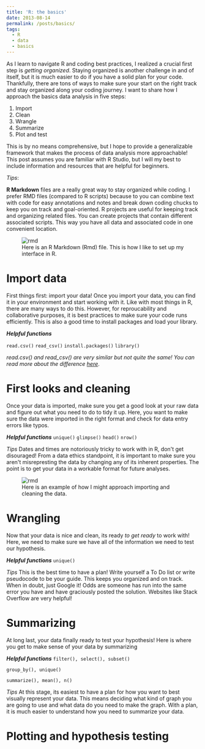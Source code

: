 ```yaml
---
title: 'R: the basics'
date: 2013-08-14
permalink: /posts/basics/
tags:
  - R
  - data
  - basics
---
```

As I learn to navigate R and coding best practices, I realized a crucial first step is _getting organized_. Staying organized is another challenge in and of itself, but it is much easier to do if you have a solid plan for your code. Thankfully, there are tons of ways to make sure your start on the right track and stay organized along your coding journey. I want to share how I approach the basics data analysis in five steps: 
1. Import
2. Clean
3. Wrangle
4. Summarize
5. Plot and test

This is by no means comprehensive, but I hope to provide a generalizable framework that makes the process of data analysis more approachable! This post assumes you are familiar with R Studio, but I will my best to include information and resources that are helpful for beginners. 

_Tips_:

**R Markdown** files are a really great way to stay organized while coding. I prefer RMD files (compared to R scripts) because to you can combine text with code for easy annotations and notes and break down coding chucks to keep you on track and goal-oriented. 
R projects are useful for keeping track and organizing related files. You can create projects that contain different associated scripts. This way you have all data and associated code in one convenient location. 
<figure>
  <img src="https://user-images.githubusercontent.com/78130420/147553215-9077d47a-5cc0-4d35-ad7c-672a7d87ed7b.png" alt="rmd">
  <figcaption>Here is an R Markdown (Rmd) file. This is how I like to set up my interface in R.</figcaption>
</figure>

Import data
======
First things first: import your data! Once you import your data, you can find it in your environment and start working with it. Like with most things in R, there are many ways to do this. However, for reproucability and collaborative purposes, it is best practices to make sure your code runs efficiently. This is also a good time to install packages and load your library. 

**_Helpful functions_**

`read.csv()`
`read_csv()`
`install.packages()`
`library()`

_read.csv() and read_csv() are very similar but not quite the same! You can read more about the difference [here](https://medium.com/r-tutorials/r-functions-daily-read-csv-3c418c25cba4)_.

First looks and cleaning 
======
Once your data is imported, make sure you get a good look at your raw data and figure out what you need to do to tidy it up. Here, you want to make sure the data were imported in the right format and check for data entry errors like typos.

**_Helpful functions_**
`unique()`
`glimpse()`
`head()`
`nrow()`

_Tips_
Dates and times are notoriously tricky to work with in R, don't get disouraged!
From a data ethics standpoint, it is important to make sure you aren't misrepresting the data by changing any of its inherent properties. The point is to get your data in a workable format for future analyses.

<figure>
  <img src="https://user-images.githubusercontent.com/78130420/147608265-929f9bc1-3a85-4ecc-a3e3-fae2f08db132.png" alt="rmd">
  <figcaption>Here is an example of how I might approach importing and cleaning the data.</figcaption>
</figure>

Wrangling
======
Now that your data is nice and clean, its ready _to get ready_ to work with! Here, we need to make sure we have all of the information we need to test our hypothesis. 

**_Helpful functions_**
`unique()`

_Tips_
This is the best time to have a plan! Write yourself a To Do list or write pseudocode to be your guide. This keeps you organized and on track. 
When in doubt, just Google it! Odds are someone has run into the same error you have and have graciously posted the solution. Websites like Stack Overflow are very helpful!

Summarizing 
======
At long last, your data finally ready to test your hypothesis!
Here is where you get to make sense of your data by summarizing 

**_Helpful functions_**
`filter(), select(), subset()`

`group_by(), unique()`

`summarize(), mean(), n()`

_Tips_
At this stage, its easiest to have a plan for how you want to best visually represent your data. This means deciding what kind of graph you are going to use and what data do you need to make the graph. With a plan, it is much easier to understand how you need to summarize your data. 

Plotting and hypothesis testing
======
